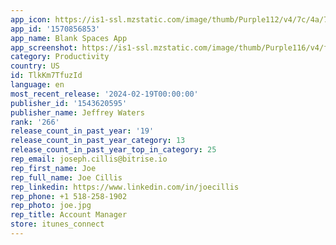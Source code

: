 ```yaml
---
app_icon: https://is1-ssl.mzstatic.com/image/thumb/Purple112/v4/7c/4a/77/7c4a77a3-7f5b-f1c2-f137-569aa4cfcd1b/AppIcon-0-0-1x_U007emarketing-0-7-0-85-220.png/1024x1024bb.png
app_id: '1570856853'
app_name: Blank Spaces App
app_screenshot: https://is1-ssl.mzstatic.com/image/thumb/Purple116/v4/fb/4a/0c/fb4a0c4e-96c4-9eba-b7d6-690495645997/44b9aa52-f422-4f92-85cb-c021c8b4724e_1.png/1242x2688bb.png
category: Productivity
country: US
id: TlkKm7TfuzId
language: en
most_recent_release: '2024-02-19T00:00:00'
publisher_id: '1543620595'
publisher_name: Jeffrey Waters
rank: '266'
release_count_in_past_year: '19'
release_count_in_past_year_category: 13
release_count_in_past_year_top_in_category: 25
rep_email: joseph.cillis@bitrise.io
rep_first_name: Joe
rep_full_name: Joe Cillis
rep_linkedin: https://www.linkedin.com/in/joecillis
rep_phone: +1 518-258-1902
rep_photo: joe.jpg
rep_title: Account Manager
store: itunes_connect
---
```

